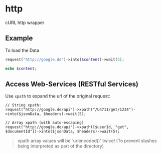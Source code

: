 # http
cURL http wrapper


## Example

To load the Data

```php
request("http://google.de")->into($content)->wait(5);

echo $content;
```


## Access Web-Services (RESTful Services)

Use `xpath` to expand the url of the original request:

```
// String xpath:
request("http://google.de/api")->xpath("/U4711/get/1234")->into($jsonData, $headers)->wait(5);

// Array xpath (with auto-escaping)
request("http://google.de/api")->xpath([$userId, "get", $documentId"])->into($jsonData, $headers)->wait(5);
```

> xpath array values will be `urlencoded()' twice! (To prevent slashes being interpreted as part of the directory)



